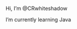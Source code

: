 Hi, I’m @CRwhiteshadow

I’m currently learning Java

<!---
CRwhiteshadow/CRwhiteshadow is a ✨ special ✨ repository because its `README.md` (this file) appears on your GitHub profile.
You can click the Preview link to take a look at your changes.
--->
